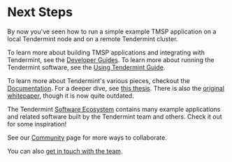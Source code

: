 # Next Steps

By now you've seen how to run a simple example TMSP application on a local Tendermint node
and on a remote Tendermint cluster. 

To learn more about building TMSP applications and integrating with Tendermint, see the [Developer Guides](/docs/guides/app-development).
To learn more about running the Tendermint software, see the [Using Tendermint Guide](/docs/guides/using-tendermint).

To learn more about Tendermint's various pieces, checkout the [Documentation](/docs).
For a deeper dive, see [this thesis](https://atrium.lib.uoguelph.ca/xmlui/handle/10214/9769). 
There is also the [original whitepaper](/static/docs/tendermint.pdf), though it is now quite outdated.

The Tendermint [Software Ecosystem](/ecosystem) contains many example applications and related software built by the Tendermint team and others. Check it out for some inspiration!

See our [Community](/community) page for more ways to collaborate.

You can also [get in touch with the team](/contact).
